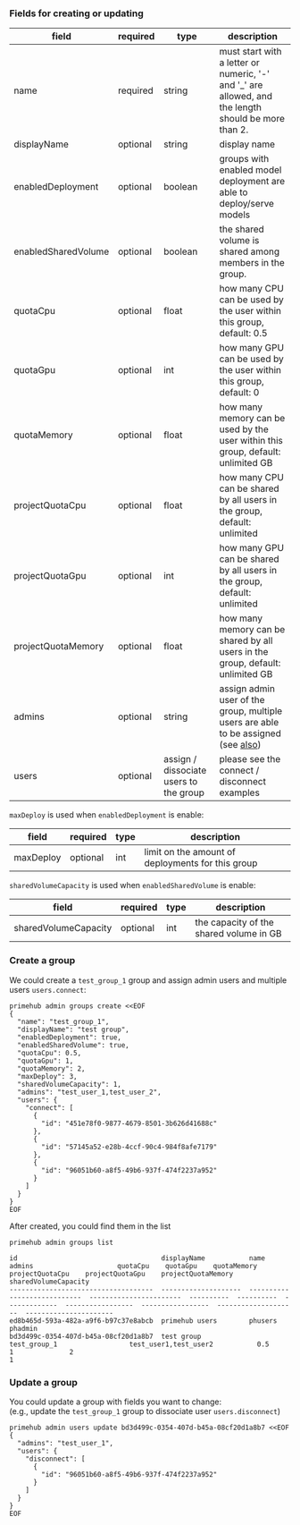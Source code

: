 ### Fields for creating or updating

| field | required | type | description |
| --- | --- | --- | --- |
| name | required | string | must start with a letter or numeric, '-' and '_' are allowed, and the length should be more than 2. |
| displayName | optional | string | display name |
| enabledDeployment | optional | boolean | groups with enabled model deployment are able to deploy/serve models |
| enabledSharedVolume | optional | boolean | the shared volume is shared among members in the group. |
| quotaCpu | optional | float | how many CPU can be used by the user within this group, default: 0.5 |
| quotaGpu | optional | int | how many GPU can be used by the user within this group, default: 0 |
| quotaMemory | optional | float | how many memory can be used by the user within this group, default: unlimited GB | 
| projectQuotaCpu | optional | float |  how many CPU can be shared by all users in the group, default: unlimited |
| projectQuotaGpu | optional | int | how many GPU can be shared by all users in the group, default: unlimited |
| projectQuotaMemory| optional | float | how many memory can be shared by all users in the group, default: unlimited GB |
| admins | optional | string | assign admin user of the group, multiple users are able to be assigned (see [also](https://docs.primehub.io/docs/guide_manual/admin-group#group-admin)) |
| users | optional | assign / dissociate users to the group | please see the connect / disconnect examples |

`maxDeploy` is used when `enabledDeployment` is enable:

| field | required | type | description |
| --- | --- | --- | --- |
| maxDeploy | optional | int | limit on the amount of deployments for this group |

`sharedVolumeCapacity` is used when `enabledSharedVolume` is enable:

| field | required | type | description |
| --- | --- | --- | --- |
| sharedVolumeCapacity | optional | int | the capacity of the shared volume in GB |

### Create a group

We could create a `test_group_1` group and assign admin users and multiple users `users.connect`:

```
primehub admin groups create <<EOF
{
  "name": "test_group_1",
  "displayName": "test group",
  "enabledDeployment": true,
  "enabledSharedVolume": true,
  "quotaCpu": 0.5,
  "quotaGpu": 1,
  "quotaMemory": 2,
  "maxDeploy": 3,
  "sharedVolumeCapacity": 1,
  "admins": "test_user_1,test_user_2",
  "users": {
    "connect": [
      {
        "id": "451e78f0-9877-4679-8501-3b626d41688c"
      },
      {
        "id": "57145a52-e28b-4ccf-90c4-984f8afe7179"
      },
      {
        "id": "96051b60-a8f5-49b6-937f-474f2237a952"
      }
    ]
  }
}
EOF
```

After created, you could find them in the list

```
primehub admin groups list
```

```
id                                    displayName           name                          admins                     quotaCpu    quotaGpu    quotaMemory  projectQuotaCpu    projectQuotaGpu    projectQuotaMemory      sharedVolumeCapacity
------------------------------------  --------------------  ----------------------------  -----------------------  ----------  ----------  -------------  -----------------  -----------------  --------------------  ----------------------
ed8b465d-593a-482a-a9f6-b97c37e8abcb  primehub users        phusers                       phadmin
bd3d499c-0354-407d-b45a-08cf20d1a8b7  test group            test_group_1                  test_user1,test_user2           0.5           1              2                                                                                   1
```

### Update a group

You could update a group with fields you want to change:  
(e.g., update the `test_group_1` group to dissociate user `users.disconnect`)

```
primehub admin users update bd3d499c-0354-407d-b45a-08cf20d1a8b7 <<EOF
{
  "admins": "test_user_1",
  "users": {
    "disconnect": [
      {
        "id": "96051b60-a8f5-49b6-937f-474f2237a952"
      }
    ]
  }
}
EOF
```